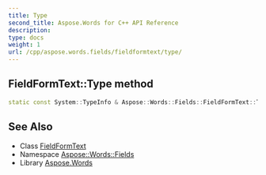 ```yaml
---
title: Type
second_title: Aspose.Words for C++ API Reference
description: 
type: docs
weight: 1
url: /cpp/aspose.words.fields/fieldformtext/type/
---
```

## FieldFormText::Type method




```cpp
static const System::TypeInfo & Aspose::Words::Fields::FieldFormText::Type()
```

## See Also

* Class [FieldFormText](../)
* Namespace [Aspose::Words::Fields](../../)
* Library [Aspose.Words](../../../)
